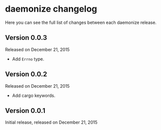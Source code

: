 daemonize changelog
===================

Here you can see the full list of changes between each daemonize release.

Version 0.0.3
-------------

Released on December 21, 2015

  * Add `Errno` type.


Version 0.0.2
-------------

Released on December 21, 2015

  * Add cargo keywords.


Version 0.0.1
-------------

Initial release, released on December 21, 2015
